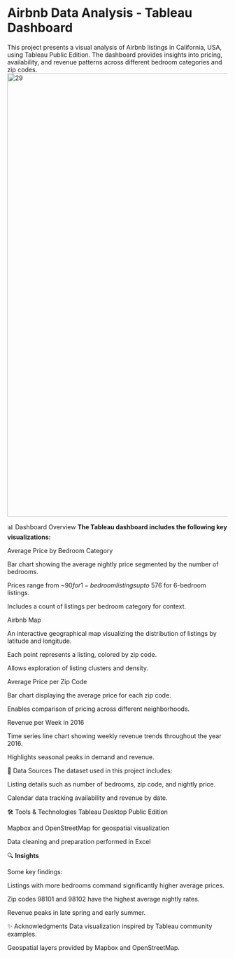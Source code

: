 # Airbnb Data Analysis - Tableau Dashboard
This project presents a visual analysis of Airbnb listings in California, USA, using Tableau Public Edition. The dashboard provides insights into pricing, availability, and revenue patterns across different bedroom categories and zip codes.
<img width="1917" height="1012" alt="29" src="https://github.com/user-attachments/assets/6aa34df9-9e09-4a20-a463-7934f36a4d1e" />

📊 Dashboard Overview
**The Tableau dashboard includes the following key visualizations:**

Average Price by Bedroom Category

Bar chart showing the average nightly price segmented by the number of bedrooms.

Prices range from ~$90 for 1-bedroom listings up to ~$576 for 6-bedroom listings.

Includes a count of listings per bedroom category for context.

Airbnb Map

An interactive geographical map visualizing the distribution of listings by latitude and longitude.

Each point represents a listing, colored by zip code.

Allows exploration of listing clusters and density.

Average Price per Zip Code

Bar chart displaying the average price for each zip code.

Enables comparison of pricing across different neighborhoods.

Revenue per Week in 2016

Time series line chart showing weekly revenue trends throughout the year 2016.

Highlights seasonal peaks in demand and revenue.

💾 Data Sources
The dataset used in this project includes:

Listing details such as number of bedrooms, zip code, and nightly price.

Calendar data tracking availability and revenue by date.

🛠️ Tools & Technologies
Tableau Desktop Public Edition

Mapbox and OpenStreetMap for geospatial visualization

Data cleaning and preparation performed in Excel

🔍 **Insights**

Some key findings:

Listings with more bedrooms command significantly higher average prices.

Zip codes 98101 and 98102 have the highest average nightly rates.

Revenue peaks in late spring and early summer.







✨ Acknowledgments
Data visualization inspired by Tableau community examples.

Geospatial layers provided by Mapbox and OpenStreetMap.

